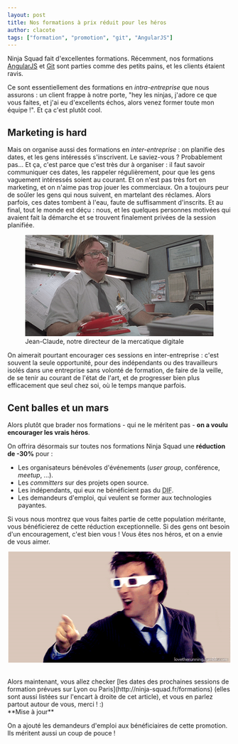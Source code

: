 ```yaml
---
layout: post
title: Nos formations à prix réduit pour les héros
author: clacote
tags: ["formation", "promotion", "git", "AngularJS"]
---
```


Ninja Squad fait d'excellentes formations. Récemment, nos formations [AngularJS](http://ninja-squad.fr/formations/formation-angularjs) et [Git](http://ninja-squad.fr/formations/formation-git) sont parties comme des petits pains, et les clients étaient ravis.

Ce sont essentiellement des formations en *intra-entreprise* que nous assurons&nbsp;: un client frappe à notre porte, "hey les ninjas, j'adore ce que vous faites, et j'ai eu d'excellents échos, alors venez former toute mon équipe&nbsp;!". Et ça c'est plutôt cool.  

## Marketing is hard

Mais on organise aussi des formations en *inter-entreprise*&nbsp;: on planifie des dates, et les gens intéressés s'inscrivent. Le saviez-vous&nbsp;? Probablement pas... Et ça, c'est parce que c'est très dur à organiser&nbsp;: il faut savoir communiquer ces dates, les rappeler régulièrement, pour que les gens vaguement intéressés soient au courant. Et on n'est pas très fort en marketing, et on n'aime pas trop jouer les commerciaux. On a toujours peur de soûler les gens qui nous suivent, en martelant des réclames. Alors parfois, ces dates tombent à l'eau, faute de suffisamment d'inscrits. Et au final, tout le monde est déçu&nbsp;: nous, et les quelques personnes motivées qui avaient fait la démarche et se trouvent finalement privées de la session planifiée.

<p style="text-align: center;">
<figure>
    <img class="img-responsive" src="/assets/images/trainings-promotion/mercatique.gif" alt="Jean-Claude, notre directeur de la mercatique digitale" />
    <figcaption>Jean-Claude, notre directeur de la mercatique digitale</figcaption>
</figure>
</p>

On aimerait pourtant encourager ces sessions en inter-entreprise&nbsp;: c'est souvent la seule opportunité, pour des indépendants ou des travailleurs isolés dans une entreprise sans volonté de formation, de faire de la veille, de se tenir au courant de l'état de l'art, et de progresser bien plus efficacement que seul chez soi, où le temps manque parfois.

## Cent balles et un mars

Alors plutôt que brader nos formations&nbsp;- qui ne le méritent pas&nbsp;- **on a voulu encourager les vrais héros**.

On offrira désormais sur toutes nos formations Ninja Squad une **réduction de -30%** pour&nbsp;:

- Les organisateurs bénévoles d'événements (*user group*, conférence, *meetup*, ...).
- Les *committers* sur des projets open source.
- Les indépendants, qui eux ne bénéficient pas du <abbr title="Droit Individuel à la Formation">DIF</abbr>.
- Les demandeurs d'emploi, qui veulent se former aux technologies payantes.

Si vous nous montrez que vous faites partie de cette population méritante, vous bénéficierez de cette réduction exceptionnelle. Si des gens ont besoin d'un encouragement, c'est bien vous&nbsp;! Vous êtes nos héros, et on a envie de vous aimer.

<p style="text-align: center;">
<img class="img-responsive" src="/assets/images/trainings-promotion/yeah.gif" alt="yeah" />
</p>

<br/>
Alors maintenant, vous allez checker [les dates des prochaines sessions de formation prévues sur Lyon ou Paris](http://ninja-squad.fr/formations) (elles sont aussi listées sur l'encart à droite de cet article), et vous en parlez partout autour de vous, merci&nbsp;!&nbsp;:)

<br/>
**Mise à jour**

On a ajouté les demandeurs d'emploi aux bénéficiaires de cette promotion. Ils méritent aussi un coup de pouce&nbsp;!
